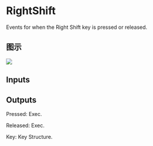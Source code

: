 # RightShift

Events for when the Right Shift key is pressed or released.

## 图示

![]($-20221218-19264687.png)

## Inputs

## Outputs

Pressed: Exec.

Released: Exec.

Key: Key Structure.

